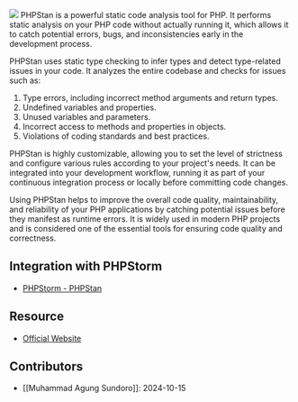 ![](https://www.youtube.com/watch?v=OiS2xGVWEa0)
PHPStan is a powerful static code analysis tool for PHP. It performs static analysis on your PHP code without actually running it, which allows it to catch potential errors, bugs, and inconsistencies early in the development process.

PHPStan uses static type checking to infer types and detect type-related issues in your code. It analyzes the entire codebase and checks for issues such as:

1. Type errors, including incorrect method arguments and return types.
2. Undefined variables and properties.
3. Unused variables and parameters.
4. Incorrect access to methods and properties in objects.
5. Violations of coding standards and best practices.

PHPStan is highly customizable, allowing you to set the level of strictness and configure various rules according to your project's needs. It can be integrated into your development workflow, running it as part of your continuous integration process or locally before committing code changes.

Using PHPStan helps to improve the overall code quality, maintainability, and reliability of your PHP applications by catching potential issues before they manifest as runtime errors. It is widely used in modern PHP projects and is considered one of the essential tools for ensuring code quality and correctness.

## Integration with PHPStorm
- [PHPStorm - PHPStan](https://www.jetbrains.com/help/phpstorm/using-phpstan.html)

## Resource
- [Official Website](https://phpstan.org/)

## Contributors 
- [[Muhammad Agung Sundoro]]: 2024-10-15
